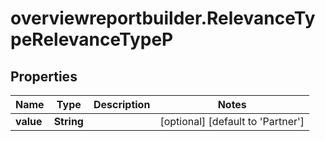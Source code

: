 # overviewreportbuilder.RelevanceTypeRelevanceTypeP

## Properties

Name | Type | Description | Notes
------------ | ------------- | ------------- | -------------
**value** | **String** |  | [optional] [default to &#39;Partner&#39;]


